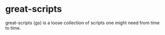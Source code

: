 # great-scripts
great-scripts (gs) is a loose collection of scripts one might need from time to time.
